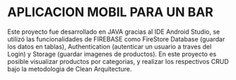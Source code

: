 # APLICACION MOBIL PARA UN BAR
Este proyecto fue desarrollado en JAVA gracias al IDE Android Studio, se utilizó las funcionalidades de FIREBASE como FireStore Database (guardar los datos en tablas),
Authentication (autenticar un usuario a traves del Login) y Storage (guardar imagenes de productos). En este proyecto es posible visualizar productos por categorias, y
realizar los respectivos CRUD bajo la metodologia de Clean Arquitecture. 
